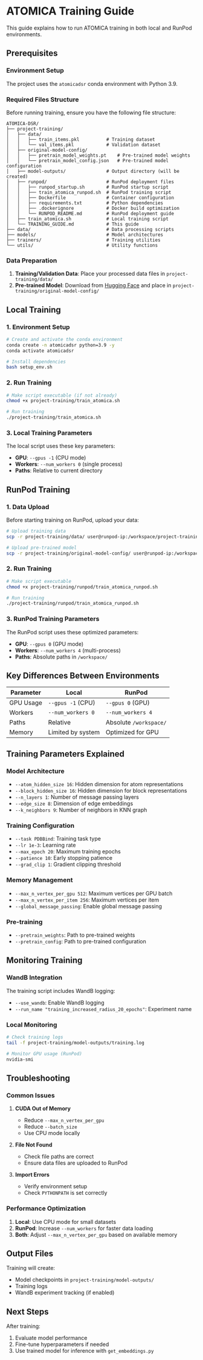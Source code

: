 # ATOMICA Training Guide

This guide explains how to run ATOMICA training in both local and RunPod environments.

## Prerequisites

### Environment Setup
The project uses the `atomicadsr` conda environment with Python 3.9.

### Required Files Structure

Before running training, ensure you have the following file structure:

```
ATOMICA-DSR/
├── project-training/
│   ├── data/
│   │   ├── train_items.pkl          # Training dataset
│   │   └── val_items.pkl            # Validation dataset
│   ├── original-model-config/
│   │   ├── pretrain_model_weights.pt    # Pre-trained model weights
│   │   └── pretrain_model_config.json   # Pre-trained model configuration
│   ├── model-outputs/               # Output directory (will be created)
│   ├── runpod/                      # RunPod deployment files
│   │   ├── runpod_startup.sh        # RunPod startup script
│   │   ├── train_atomica_runpod.sh  # RunPod training script
│   │   ├── Dockerfile               # Container configuration
│   │   ├── requirements.txt         # Python dependencies
│   │   ├── .dockerignore            # Docker build optimization
│   │   └── RUNPOD_README.md         # RunPod deployment guide
│   ├── train_atomica.sh             # Local training script
│   └── TRAINING_GUIDE.md            # This guide
├── data/                            # Data processing scripts
├── models/                          # Model architectures
├── trainers/                        # Training utilities
└── utils/                           # Utility functions
```

### Data Preparation

1. **Training/Validation Data**: Place your processed data files in `project-training/data/`
2. **Pre-trained Model**: Download from [Hugging Face](https://huggingface.co/ada-f/ATOMICA) and place in `project-training/original-model-config/`

## Local Training

### 1. Environment Setup

```bash
# Create and activate the conda environment
conda create -n atomicadsr python=3.9 -y
conda activate atomicadsr

# Install dependencies
bash setup_env.sh
```

### 2. Run Training

```bash
# Make script executable (if not already)
chmod +x project-training/train_atomica.sh

# Run training
./project-training/train_atomica.sh
```

### 3. Local Training Parameters

The local script uses these key parameters:
- **GPU**: `--gpus -1` (CPU mode)
- **Workers**: `--num_workers 0` (single process)
- **Paths**: Relative to current directory

## RunPod Training

### 1. Data Upload

Before starting training on RunPod, upload your data:

```bash
# Upload training data
scp -r project-training/data/ user@runpod-ip:/workspace/project-training/

# Upload pre-trained model
scp -r project-training/original-model-config/ user@runpod-ip:/workspace/project-training/
```

### 2. Run Training

```bash
# Make script executable
chmod +x project-training/runpod/train_atomica_runpod.sh

# Run training
./project-training/runpod/train_atomica_runpod.sh
```

### 3. RunPod Training Parameters

The RunPod script uses these optimized parameters:
- **GPU**: `--gpus 0` (GPU mode)
- **Workers**: `--num_workers 4` (multi-process)
- **Paths**: Absolute paths in `/workspace/`

## Key Differences Between Environments

| Parameter | Local | RunPod |
|-----------|-------|--------|
| GPU Usage | `--gpus -1` (CPU) | `--gpus 0` (GPU) |
| Workers | `--num_workers 0` | `--num_workers 4` |
| Paths | Relative | Absolute `/workspace/` |
| Memory | Limited by system | Optimized for GPU |

## Training Parameters Explained

### Model Architecture
- `--atom_hidden_size 16`: Hidden dimension for atom representations
- `--block_hidden_size 16`: Hidden dimension for block representations
- `--n_layers 1`: Number of message passing layers
- `--edge_size 8`: Dimension of edge embeddings
- `--k_neighbors 9`: Number of neighbors in KNN graph

### Training Configuration
- `--task PDBBind`: Training task type
- `--lr 1e-3`: Learning rate
- `--max_epoch 20`: Maximum training epochs
- `--patience 10`: Early stopping patience
- `--grad_clip 1`: Gradient clipping threshold

### Memory Management
- `--max_n_vertex_per_gpu 512`: Maximum vertices per GPU batch
- `--max_n_vertex_per_item 256`: Maximum vertices per item
- `--global_message_passing`: Enable global message passing

### Pre-training
- `--pretrain_weights`: Path to pre-trained weights
- `--pretrain_config`: Path to pre-trained configuration

## Monitoring Training

### WandB Integration
The training script includes WandB logging:
- `--use_wandb`: Enable WandB logging
- `--run_name "training_increased_radius_20_epochs"`: Experiment name

### Local Monitoring
```bash
# Check training logs
tail -f project-training/model-outputs/training.log

# Monitor GPU usage (RunPod)
nvidia-smi
```

## Troubleshooting

### Common Issues

1. **CUDA Out of Memory**
   - Reduce `--max_n_vertex_per_gpu`
   - Reduce `--batch_size`
   - Use CPU mode locally

2. **File Not Found**
   - Check file paths are correct
   - Ensure data files are uploaded to RunPod

3. **Import Errors**
   - Verify environment setup
   - Check `PYTHONPATH` is set correctly

### Performance Optimization

1. **Local**: Use CPU mode for small datasets
2. **RunPod**: Increase `--num_workers` for faster data loading
3. **Both**: Adjust `--max_n_vertex_per_gpu` based on available memory

## Output Files

Training will create:
- Model checkpoints in `project-training/model-outputs/`
- Training logs
- WandB experiment tracking (if enabled)

## Next Steps

After training:
1. Evaluate model performance
2. Fine-tune hyperparameters if needed
3. Use trained model for inference with `get_embeddings.py` 